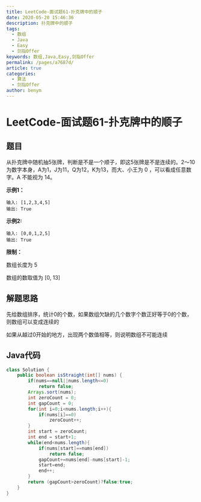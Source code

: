 ```yaml
---
title: LeetCode-面试题61-扑克牌中的顺子
date: 2020-05-20 15:46:36
description: 扑克牌中的顺子
tags: 
  - 数组
  - Java
  - Easy
  - 剑指Offer
keywords: 数组,Java,Easy,剑指Offer
permalink: /pages/a7687d/
article: true
categories: 
  - 算法
  - 剑指Offer
author: benym
---
```


# LeetCode-面试题61-扑克牌中的顺子

## 题目

从扑克牌中随机抽5张牌，判断是不是一个顺子，即这5张牌是不是连续的。2～10为数字本身，A为1，J为11，Q为12，K为13，而大、小王为 0 ，可以看成任意数字。A 不能视为 14。

**示例1：**

```
输入: [1,2,3,4,5]
输出: True
```

**示例2:**

```
输入: [0,0,1,2,5]
输出: True
```

**限制：**

数组长度为 5 

数组的数取值为 [0, 13] 

## 解题思路

先给数组排序，统计0的个数，如果数组欠缺的几个数字个数正好等于0的个数，则数组可以变成连续的

如果从越过0开始的地方，出现两个数值相等，则说明数组不可能连续

## Java代码

```java
class Solution {
    public boolean isStraight(int[] nums) {
        if(nums==null||nums.length<=0)
            return false;
        Arrays.sort(nums);
        int zeroCount = 0;
        int gapCount = 0;
        for(int i=0;i<nums.length;i++){
            if(nums[i]==0)
                zeroCount++;
        }
        int start = zeroCount;
        int end = start+1;
        while(end<nums.length){
            if(nums[start]==nums[end])
                return false;
            gapCount+=nums[end]-nums[start]-1;
            start=end;
            end++;
        }
        return (gapCount>zeroCount)?false:true;
    }
}
```

